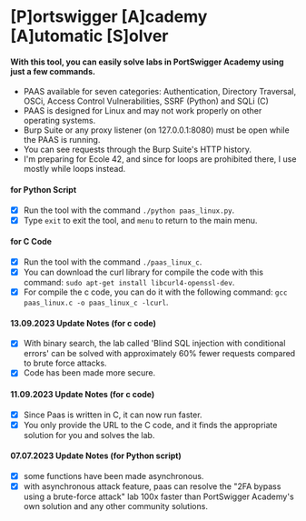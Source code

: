  # [P]ortswigger [A]cademy [A]utomatic [S]olver
#### With this tool, you can easily solve labs in PortSwigger Academy using just a few commands.
 - PAAS available for seven categories: Authentication, Directory Traversal, OSCi, Access Control Vulnerabilities, SSRF (Python) and SQLi (C)
 - PAAS is designed for Linux and may not work properly on other operating systems.
 - Burp Suite or any proxy listener (on 127.0.0.1:8080) must be open while the PAAS is running.
 - You can see requests through the Burp Suite's HTTP history.
 - I'm preparing for Ecole 42, and since for loops are prohibited there, I use mostly while loops instead.
 
#### for Python Script
 - [x] Run the tool with the command `./python paas_linux.py`.
 - [x] Type `exit` to exit the tool, and `menu` to return to the main menu.

#### for C Code
 - [x] Run the tool with the command `./paas_linux_c`.
 - [x] You can download the curl library for compile the code with this command: `sudo apt-get install libcurl4-openssl-dev`.
 - [x] For compile the c code, you can do it with the following command: `gcc paas_linux.c -o paas_linux_c -lcurl`.

#### 13.09.2023 Update Notes (for c code)
- [x] With binary search, the lab called 'Blind SQL injection with conditional errors' can be solved with approximately 60% fewer requests compared to brute force attacks.
- [x] Code has been made more secure.

#### 11.09.2023 Update Notes (for c code)
- [x] Since Paas is written in C, it can now run faster.
- [x] You only provide the URL to the C code, and it finds the appropriate solution for you and solves the lab.

#### 07.07.2023 Update Notes (for Python script)
- [x] some functions have been made asynchronous.
- [x] with asynchronous attack feature, paas can resolve the "2FA bypass using a brute-force attack" lab 100x faster than PortSwigger Academy's own solution and any other community solutions.
